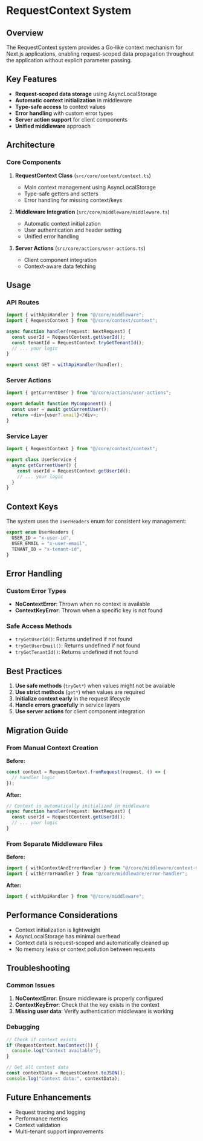 # RequestContext System

## Overview

The RequestContext system provides a Go-like context mechanism for Next.js applications, enabling request-scoped data propagation throughout the application without explicit parameter passing.

## Key Features

- **Request-scoped data storage** using AsyncLocalStorage
- **Automatic context initialization** in middleware
- **Type-safe access** to context values
- **Error handling** with custom error types
- **Server action support** for client components
- **Unified middleware** approach

## Architecture

### Core Components

1. **RequestContext Class** (`src/core/context/context.ts`)

   - Main context management using AsyncLocalStorage
   - Type-safe getters and setters
   - Error handling for missing context/keys

2. **Middleware Integration** (`src/core/middleware/middleware.ts`)

   - Automatic context initialization
   - User authentication and header setting
   - Unified error handling

3. **Server Actions** (`src/core/actions/user-actions.ts`)
   - Client component integration
   - Context-aware data fetching

## Usage

### API Routes

```typescript
import { withApiHandler } from "@/core/middleware";
import { RequestContext } from "@/core/context/context";

async function handler(request: NextRequest) {
  const userId = RequestContext.getUserId();
  const tenantId = RequestContext.tryGetTenantId();
  // ... your logic
}

export const GET = withApiHandler(handler);
```

### Server Actions

```typescript
import { getCurrentUser } from "@/core/actions/user-actions";

export default function MyComponent() {
  const user = await getCurrentUser();
  return <div>{user?.email}</div>;
}
```

### Service Layer

```typescript
import { RequestContext } from "@/core/context/context";

export class UserService {
  async getCurrentUser() {
    const userId = RequestContext.getUserId();
    // ... your logic
  }
}
```

## Context Keys

The system uses the `UserHeaders` enum for consistent key management:

```typescript
export enum UserHeaders {
  USER_ID = "x-user-id",
  USER_EMAIL = "x-user-email",
  TENANT_ID = "x-tenant-id",
}
```

## Error Handling

### Custom Error Types

- **NoContextError**: Thrown when no context is available
- **ContextKeyError**: Thrown when a specific key is not found

### Safe Access Methods

- `tryGetUserId()`: Returns undefined if not found
- `tryGetUserEmail()`: Returns undefined if not found
- `tryGetTenantId()`: Returns undefined if not found

## Best Practices

1. **Use safe methods** (`tryGet*`) when values might not be available
2. **Use strict methods** (`get*`) when values are required
3. **Initialize context early** in the request lifecycle
4. **Handle errors gracefully** in service layers
5. **Use server actions** for client component integration

## Migration Guide

### From Manual Context Creation

**Before:**

```typescript
const context = RequestContext.fromRequest(request, () => {
  // handler logic
});
```

**After:**

```typescript
// Context is automatically initialized in middleware
async function handler(request: NextRequest) {
  const userId = RequestContext.getUserId();
  // ... your logic
}
```

### From Separate Middleware Files

**Before:**

```typescript
import { withContextAndErrorHandler } from "@/core/middleware/context-middleware";
import { withErrorHandler } from "@/core/middleware/error-handler";
```

**After:**

```typescript
import { withApiHandler } from "@/core/middleware";
```

## Performance Considerations

- Context initialization is lightweight
- AsyncLocalStorage has minimal overhead
- Context data is request-scoped and automatically cleaned up
- No memory leaks or context pollution between requests

## Troubleshooting

### Common Issues

1. **NoContextError**: Ensure middleware is properly configured
2. **ContextKeyError**: Check that the key exists in the context
3. **Missing user data**: Verify authentication middleware is working

### Debugging

```typescript
// Check if context exists
if (RequestContext.hasContext()) {
  console.log("Context available");
}

// Get all context data
const contextData = RequestContext.toJSON();
console.log("Context data:", contextData);
```

## Future Enhancements

- Request tracing and logging
- Performance metrics
- Context validation
- Multi-tenant support improvements

